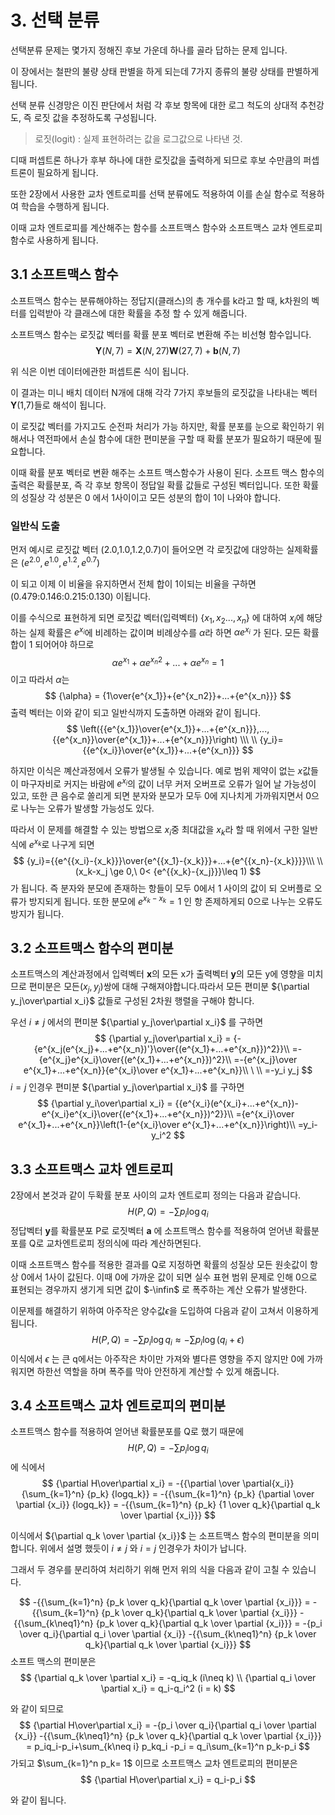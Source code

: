# 3. 선택 분류

선택분류 문제는 몇가지 정해진 후보 가운데 하나를 골라 답하는 문제 입니다. 

이 장에서는 철판의 불량 상태 판별을 하게 되는데 7가지 종류의 불량 상태를 판별하게 됩니다.

선택 분류 신경망은 이진 판단에서 처럼 각 후보 항목에 대한 로그 척도의 상대적 추천강도, 즉 로짓 값을 추정하도록 구성됩니다.

> 로짓(logit) : 실제 표현하려는 값을 로그값으로 나타낸 것.

디때 퍼셉트론 하나가 후부 하나에 대한 로짓값을 출력하게 되므로 후보 수만큼의 퍼셉트론이 필요하게 됩니다.

또한 2장에서 사용한 교차 엔트로피를 선택 분류에도 적용하여 이를 손실 함수로 적용하여 학습을 수행하게 됩니다.

이때 교차 엔트로피를 계산해주는 함수를 소프트맥스 함수와 소프트맥스 교차 엔트로피 함수로 사용하게 됩니다.



## 3.1 소프트맥스 함수

소프트맥스 함수는 분류해야하는 정답지(클래스)의 총 개수를 k라고 할 때, k차원의 벡터를 입력받아 각 클래스에 대한 확률을 추정 할 수 있게 해줍니다.

소프트맥스 함수는 로짓값 벡터를 확률 분포 벡터로 변환해 주는 비선형 함수입니다.
$$
\mathbf{Y}(N,7)=\mathbf{X}(N,27)\mathbf{W}(27,7)+\mathbf{b}(N,7)
$$

위 식은 이번 데이터에관한 퍼셉트론 식이 됩니다.

이 결과는 미니 배치 데이터 N개에 대해 각각 7가지 후보들의 로짓값을 나타내는 벡터**Y**(1,7)들로 해석이 됩니다.

이 로짓값 벡터를 가지고도 순전파 처리가 가능 하지만, 확률 분포를 눈으로 확인하기 위해서나 역전파에서 손실 함수에 대한 편미분을 구할 때 확률 분포가 필요하기 때문에 필요합니다.

이때 확률 분포 벡터로 변환 해주는 소프트 맥스함수가 사용이 된다. 소프트 맥스 함수의 출력은 확률분포, 즉 각 후보 항목이 정답일 확률 값들로 구성된 벡터입니다.  또한 확률의 성질상 각 성분은 0 에서 1사이이고 모든 성분의 합이 1이 나와야 합니다.



### 일반식 도출

먼저 예시로 로짓값 벡터 (2.0,1.0,1.2,0.7)이 들어오면 각 로짓값에 대앙하는 실제확률은 ($e^{2.0},e^{1.0},e^{1.2},e^{0.7}$)

이 되고 이제 이 비율을 유지하면서 전체 합이 1이되는 비율을 구하면 (0.479:0.146:0.215:0.130) 이됩니다.

이를 수식으로 표현하게 되면 로짓값 벡터(입력벡터) {${x_1,x_2...,x_n}$} 에 대하여 $x_i$에 해당하는 실제 확률은 $e^{x_i}$에 비례하는 값이며 비례상수를 $\alpha$라 하면 $\alpha e^{x_i}$ 가 된다. 모든 확률 합이 1 되어어야 하므로
$$
{\alpha{e^{x_1}}+\alpha{e^{x_n2}}+...+\alpha{e^{x_n}}} = 1
$$
 이고 따라서 $\alpha$는 
$$
{\alpha} = {1\over{e^{x_1}}+{e^{x_n2}}+...+{e^{x_n}}}
$$
출력 벡터는 이와 같이 되고 일반식까지 도출하면 아래와 같이 됩니다.
$$
\left({{e^{x_1}}\over{e^{x_1}}+...+{e^{x_n}}},...,{{e^{x_n}}\over{e^{x_1}}+...+{e^{x_n}}}\right) \\\ \\
{y_i}={{e^{x_i}}\over{e^{x_1}}+...+{e^{x_n}}}
$$


하지만 이식은 꼐산과정에서 오류가 발생될 수 있습니다. 예로 범위 제약이 없는 $x$값들이 마구자비로 커지는 바람에  $e^{x_i}$의 값이 너무 커저 오버프로 오류가 일어 날 가능성이 있고, 또한 큰 음수로 쏠리게 되면 분자와 분모가 모두 0에 지나치게 가까워지면서 0으로 나누는 오류가 발생할 가능성도 있다. 



따라서 이 문제를 해결할 수 있는 방법으로  $x_i$중 최대값을 $x_{k}$라  할 때 위에서 구한 일반식에  $e^{x_k}$로 나구게 되면
$$
{y_i}={{e^{{x_i}-{x_k}}}\over{e^{{x_1}-{x_k}}}+...+{e^{{x_n}-{x_k}}}}\\\ \\
(x_k-x_j \ge 0,\ 0< {e^{{x_k}-{x_j}}}\leq 1)
$$
가 됩니다.  즉 분자와 분모에 존재하는 항들이 모두 0에서 1 사이의 값이 되 오버플로 오류가 방지되게 됩니다. 또한 분모에 ${e^{{x_k}-{x_k}}} = 1$ 인 항 존제하게되 0으로 나누는 오류도 방지가 됩니다.



## 3.2 소프트맥스 함수의 편미분

소프트맥스의 계산과정에서 입력벡터 **x**의 모든 x가 출력벡터 **y**의 모든 y에 영향을 미치므로 편미분은 모든$(x_j,y_j)$쌍에 대해 구해져야합니다.따라서 모든 편미분 ${\partial y_j\over\partial x_i}$ 값들로 구성된 2차원 행렬을 구해야 함니다.

우선 $i\neq j$ 에서의 편미분 ${\partial y_j\over\partial x_i}$ 를 구하면
$$
{\partial y_j\over\partial x_i} = {-{e^{x_j(e^{x_j}+...+e^{x_n})'}\over{(e^{x_1}+...+e^{x_n}})^2}}\\
=-{e^{x_j}e^{x_i}\over{(e^{x_1}+...+e^{x_n}})^2}\\
=-{e^{x_j}\over e^{x_1}+...+e^{x_n}}{e^{x_i}\over e^{x_1}+...+e^{x_n}}\\ \ \\
=-y_i y_j
$$
$i=j$ 인경우 편미분 ${\partial y_j\over\partial x_i}$ 를 구하면
$$
{\partial y_i\over\partial x_i} = {{e^{x_i}(e^{x_i}+...+e^{x_n})-e^{x_i}e^{x_i}\over{(e^{x_1}+...+e^{x_n}})^2}}\\
={e^{x_i}\over e^{x_1}+...+e^{x_n}}\left(1-{e^{x_i}\over e^{x_1}+...+e^{x_n}}\right)\\
=y_i-y_i^2
$$





## 3.3 소프트맥스 교차 엔트로피

2장에서 본것과 같이 두확률 분포 사이의 교차 엔트로피 정의는 다음과 같습니다.
$$
H(P,Q)=-\sum{p_i}\log{q_i}
$$
정답벡터 **y**를 확률분포 P로 로짓벡터 **a** 에 소프트맥스 함수를 적용하여 얻어낸 확률분포를 Q로 교차엔트로피 정의식에 따라 계산하면된다.

이때 소프트맥스 함수를 적용한 결과를 Q로 지정하면 확률의 성질상 모든 원솟값이 항상 0에서 1사이 값된다. 이때 0에 가까운 값이 되면 실수 표현 범위 문제로 인해 0으로 표현되는 경우까지 생기게 되면 값이 $-\infin$ 로 폭주하는 계산 오류가 발생한다.

이문제를 해결하기 위하여 아주작은 양수값$\epsilon$을 도입하여 다음과 같이 고쳐서 이용하게 됩니다.
$$
H(P,Q)=-\sum{p_i}\log{q_i}\approx -\sum{p_i}\log{(q_i+\epsilon)}
$$
이식에서 $\epsilon$ 는 큰 q에서는 아주작은 차이만 가져와 별다른 영향을 주지 않지만 0에 가까워지면 하한선 역할을 하며 폭주를 막아 안전하게 계산할 수 있게 해줍니다.

## 3.4 소프트맥스 교차 엔트로피의 편미분

소프트맥스 함수를 적용하여 얻어낸 확률분포를 Q로 했기 때문에
$$
H(P,Q)=-\sum{p_i}\log{q_i}
$$
에 식에서
$$
{\partial H\over\partial x_i}
=  -{{\partial \over \partial{x_i}} {\sum_{k=1}^n} {p_k} {logq_k}}
=  -{{\sum_{k=1}^n} {p_k} {\partial \over \partial {x_i}} {logq_k}}
=  -{{\sum_{k=1}^n} {p_k} {1 \over q_k}{\partial q_k \over \partial {x_i}}}
$$


이식에서 ${\partial q_k \over \partial {x_i}}$ 는 소프트맥스 함수의 편미분을 의미합니다.  위에서 설명 했듯이   $i\neq j$ 와 $i=j$ 인경우가 차이가 납니다. 

그래서 두 경우를 분리하여 처리하기 위해 먼저 위의 식을 다음과 같이 고칠 수 있습니다.


$$
-{{\sum_{k=1}^n} {p_k \over q_k}{\partial q_k \over \partial {x_i}}} 
= -{{\sum_{k=1}^n} {p_k \over q_k}{\partial q_k \over \partial {x_i}}} 
-{{\sum_{k\neq1}^n} {p_k \over q_k}{\partial q_k \over \partial {x_i}}}
= -{p_i \over q_i}{\partial q_i \over \partial {x_i}}
-{{\sum_{k\neq1}^n} {p_k \over q_k}{\partial q_k \over \partial {x_i}}}
$$
소프트 맥스의 편미분은 
$$
{\partial q_k \over \partial x_i} = -q_iq_k (i\neq k) \\ 
{\partial q_i \over \partial x_i} = q_i-q_i^2 (i = k)
$$


와 같이 되므로 
$$
{\partial H\over\partial x_i} = -{p_i \over q_i}{\partial q_i \over \partial {x_i}}
-{{\sum_{k\neq1}^n} {p_k \over q_k}{\partial q_k \over \partial {x_i}}} = p_iq_i-p_i+\sum_{k\neq i} p_kq_i -p_i = q_i\sum_{k=1}^n p_k-p_i
$$
가되고 $\sum_{k=1}^n p_k= 1$ 이므로 소프트맥스 교차 엔트로피의 편미분은
$$
{\partial H\over\partial x_i} = q_i-p_i
$$

와 같이 됩니다.




